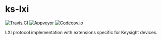 # ks-lxi

[![Travis CI][travis_badge]][travis]
[![Appveyor][appveyor_badge]][appveyor]
[![Codecov.io][codecov_badge]][codecov]

[travis_badge]: https://api.travis-ci.org/nthend/ks-lxi-rs.svg?branch=master
[appveyor_badge]: https://ci.appveyor.com/api/projects/status/github/nthend/ks-lxi-rs?branch=master&svg=true
[codecov_badge]: https://codecov.io/gh/nthend/ks-lxi-rs/graphs/badge.svg

[travis]: https://travis-ci.org/nthend/ks-lxi-rs
[appveyor]: https://ci.appveyor.com/project/nthend/ks-lxi-rs
[codecov]: https://codecov.io/gh/nthend/ks-lxi-rs

LXI protocol implementation with extensions specific for Keysight devices.
